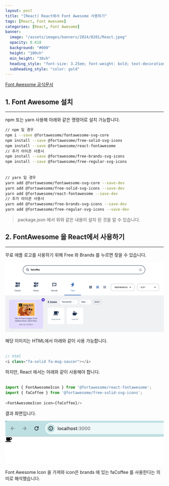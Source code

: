 ```yaml
---
layout: post
title: "[React] React에서 Font Awesome 사용하기"
tags: [React, Font Awesome]
categories: [React, Font Awesome]
banner:
  image: "/assets/images/banners/2024/0201/React.jpeg"
  opacity: 0.618
  background: "#000"
  height: "100vh"
  min_height: "38vh"
  heading_style: "font-size: 3.25em; font-weight: bold; text-decoration: underline"
  subheading_style: "color: gold"
---
```


[Font Awesome 공식문서](https://docs.fontawesome.com/)



## 1. Font Awesome 설치
---

npm 또는 yarn 사용해 아래와 같은 명령어로 설치 가능합니다.

```bash
// npm 일 경우
npm i --save @fortawesome/fontawesome-svg-core
npm install --save @fortawesome/free-solid-svg-icons
npm install --save @fortawesome/react-fontawesome
// 추가 아이콘 사용시
npm install --save @fortawesome/free-brands-svg-icons
npm install --save @fortawesome/free-regular-svg-icons


// yarn 일 경우
yarn add @fortawesome/fontawesome-svg-core --save-dev
yarn add @fortawesome/free-solid-svg-icons --save-dev
yarn add @fortawesome/react-fontawesome --save-dev
// 추가 아이콘 사용시
yarn add @fortawesome/free-brands-svg-icons --save-dev
yarn add @fortawesome/free-regular-svg-icons --save-dev
```

> package.json 에서 위와 같은 내용이 설치 된 것을 알 수 있습니다.

## 2. FontAwesome 을 React에서 사용하기
---

무료 애플 로고를 사용하기 위해 Free 와 Brands 를 누르면 찾을 수 있습니다.

<img src="/assets/images/img/Gitblog_img/2024/04/03_27_img_01.png"/> 

해당 이미지는 HTML에서 아래와 같이 사용 가능합니다.

```javascript

// html 
<i class="fa-solid fa-mug-saucer"></i>
```

하지만, React 에서는 아래와 같이 사용해야 합니다.


```javascript

import { FontAwesomeIcon } from '@fortawesome/react-fontawesome';
import { faCoffee } from '@fortawesome/free-solid-svg-icons';

<FontAwesomeIcon icon={faCoffee}/>

```

결과 화면입니다.

<img src="/assets/images/img/Gitblog_img/2024/04/03_27_img_03.png"/> 

Font Awesome Icon 을 가져와 icon은 brands 에 있는 faCoffee 를 사용한다는 의미로 해석했습니다.


